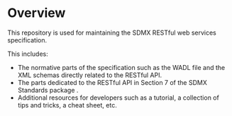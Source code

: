 Overview
=========
This repository is used for maintaining the SDMX RESTful web services specification.

This includes:
* The normative parts of the specification such as the WADL file and the XML schemas directly related to the RESTful API.
* The parts dedicated to the RESTful API in Section 7 of the SDMX Standards package .
* Additional resources for developers such as a tutorial, a collection of tips and tricks, a cheat sheet, etc.
